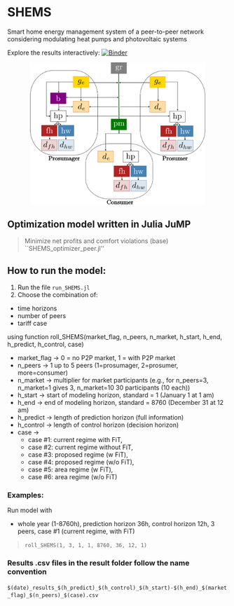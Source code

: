# SHEMS
Smart home energy management system of a peer-to-peer network considering modulating heat pumps and photovoltaic systems

Explore the results interactively:   [![Binder](https://mybinder.org/badge_logo.svg)](https://mybinder.org/v2/gh/lilanger/PEERS/master?filepath=peer-to-peer%2FSHEMS_visualization_Interactive_julia.ipynb)

<p align="center">
  <img src="pics\PEERS_graph.png" width="400"/>
</p>

## Optimization model written in Julia JuMP
>Minimize net profits and comfort violations (base)
>  ``SHEMS_optimizer_peer.jl''


## How to run the model:
1) Run the file ``run_SHEMS.jl``  
2) Choose the combination of:     
  - time horizons
  - number  of peers
  - tariff case
  
  using function roll_SHEMS(market_flag, n_peers, n_market, h_start, h_end, h_predict, h_control, case)   
  * market_flag -> 0 = no P2P market, 1 = with P2P market  
  * n_peers -> 1 up to 5 peers (1=prosumager, 2=prosumer, more=consumer)  
  * n_market -> multiplier for market participants (e.g., for n_peers=3, n_market=1 gives 3, n_market=10 30 participants (10 each))  
  * h_start -> start of modeling horizon, standard = 1 (January 1 at 1 am)  
  * h_end -> end of modeling horizon, standard = 8760 (December 31 at 12 am)  
  * h_predict -> length of prediction horizon (full information)  
  * h_control -> length of control horizon (decision horizon)  
  * case ->   
    * case #1: current regime with FiT,   
    * case #2: current regime without FiT,   
    * case #3: proposed regime (w FiT),   
    * case #4: proposed regime (w/o FiT),   
    * case #5: area regime (w FiT),   
    * case #6: area regime (w/o FiT)  

### Examples:
Run model with 
  - whole year (1-8760h), prediction horizon 36h, control horizon 12h, 3 peers, case #1 (current regime, with FiT)
  >``roll_SHEMS(1, 3, 1, 1, 8760, 36, 12, 1)``

 
### Results .csv files in the result folder follow the name convention  
``$(date)_results_$(h_predict)_$(h_control)_$(h_start)-$(h_end)_$(market_flag)_$(n_peers)_$(case).csv``
